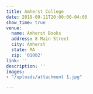 ```yaml
---
title: Amherst College
date: 2019-09-11T20:00:00-04:00
show_time: true
venue:
  name: Amherst Books
  address: 8 Main Street
  city: Amherst
  state: MA
  zip: '01002'
link: ''
description: ''
images:
- "/uploads/attachment 1.jpg"

---
```

